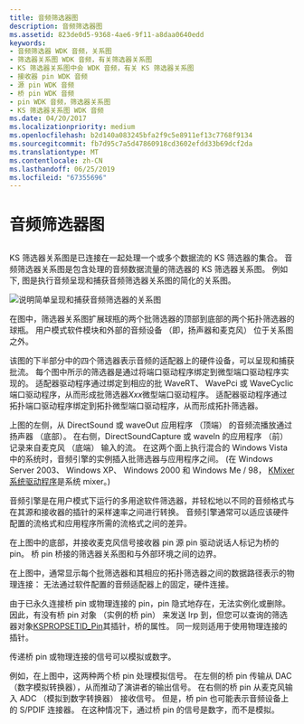 ```yaml
---
title: 音频筛选器图
description: 音频筛选器图
ms.assetid: 823de0d5-9368-4ae6-9f11-a8daa0640edd
keywords:
- 音频筛选器 WDK 音频，关系图
- 筛选器关系图 WDK 音频，有关筛选器关系图
- KS 筛选器关系图中会 WDK 音频，有关 KS 筛选器关系图
- 接收器 pin WDK 音频
- 源 pin WDK 音频
- 桥 pin WDK 音频
- pin WDK 音频，筛选器关系图
- KS 筛选器关系图 WDK 音频
ms.date: 04/20/2017
ms.localizationpriority: medium
ms.openlocfilehash: b2d140a083245bfa2f9c5e8911ef13c7768f9134
ms.sourcegitcommit: fb7d95c7a5d47860918cd3602efdd33b69dcf2da
ms.translationtype: MT
ms.contentlocale: zh-CN
ms.lasthandoff: 06/25/2019
ms.locfileid: "67355696"
---
```

# <a name="audio-filter-graphs"></a>音频筛选器图


## <span id="audio_filter_graphs"></span><span id="AUDIO_FILTER_GRAPHS"></span>


KS 筛选器关系图是已连接在一起处理一个或多个数据流的 KS 筛选器的集合。 音频筛选器关系图是包含处理的音频数据流量的筛选器的 KS 筛选器关系图。 例如下, 图是执行音频呈现和捕获音频筛选器关系图的简化的关系图。

![说明简单呈现和捕获音频筛选器的关系图](images/graph.png)

在图中，筛选器关系图扩展球瓶的两个批筛选器的顶部到底部的两个拓扑筛选器的球瓶。 用户模式软件模块和外部的音频设备 （即，扬声器和麦克风） 位于关系图之外。

该图的下半部分中的四个筛选器表示音频的适配器上的硬件设备，可以呈现和捕获批流。 每个图中所示的筛选器是通过将端口驱动程序绑定到微型端口驱动程序实现的。 适配器驱动程序通过绑定到相应的批 WaveRT、 WavePci 或 WaveCyclic 端口驱动程序，从而形成批筛选器*Xxx*微型端口驱动程序。 适配器驱动程序通过拓扑端口驱动程序绑定到拓扑微型端口驱动程序，从而形成拓扑筛选器。

上图的左侧，从 DirectSound 或 waveOut 应用程序 （顶端） 的音频流播放通过扬声器 （底部）。 在右侧，DirectSoundCapture 或 waveIn 的应用程序 （前） 记录来自麦克风 （底端） 输入的流。 在这两个面上执行混合的 Windows Vista 中的系统时，音频引擎的实例插入批筛选器与应用程序之间。 (在 Windows Server 2003、 Windows XP、 Windows 2000 和 Windows Me / 98， [KMixer 系统驱动程序](kernel-mode-wdm-audio-components.md#kmixer_system_driver)是系统 mixer。)

音频引擎是在用户模式下运行的多用途软件筛选器，并轻松地以不同的音频格式与在其源和接收器的插针的采样速率之间进行转换。 音频引擎通常可以适应该硬件配置的流格式和应用程序所需的流格式之间的差异。

在上图中的底部，并接收麦克风信号接收器 pin 源 pin 驱动说话人标记为桥的 pin。 桥 pin 桥接的筛选器关系图和与外部环境之间的边界。

在上图中，通常显示每个批筛选器和其相应的拓扑筛选器之间的数据路径表示的物理连接： 无法通过软件配置的音频适配器上的固定，硬件连接。

由于已永久连接桥 pin 或物理连接的 pin，pin 隐式地存在，无法实例化或删除。 因此，有没有桥 pin 对象 （实例的桥 pin） 来发送 Irp 到，但您可以查询的筛选器对象[KSPROPSETID\_Pin](https://docs.microsoft.com/windows-hardware/drivers/stream/kspropsetid-pin)其插针，桥的属性。 同一规则适用于使用物理连接的插针。

传递桥 pin 或物理连接的信号可以模拟或数字。

例如，在上图中，这两种两个桥 pin 处理模拟信号。 在左侧的桥 pin 传输从 DAC （数字模拟转换器），从而推动了演讲者的输出信号。 在右侧的桥 pin 从麦克风输入 ADC （模拟到数字转换器） 接收信号。 但是，桥 pin 也可能表示音频设备上的 S/PDIF 连接器。 在这种情况下，通过桥 pin 的信号是数字，而不是模拟。

 

 




